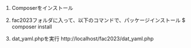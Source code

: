 1. Composerをインストール

2. fac2023フォルダに入って、以下のコマンドで、パッケージインストール
  $ composer install

3. dat_yaml.phpを実行
  http://localhost/fac2023/dat_yaml.php
